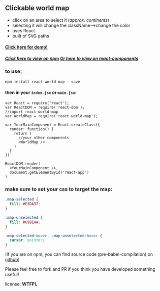 ## Clickable world map

- click on an area to select it (_approx. continents_)
- selecting it will change the className-->change the color
- uses React
- built of SVG paths

#### [Click here for demo!](https://heatherbooker.github.io/clickable-svg-map/)
##### [Click here to view on npm](https://www.npmjs.com/package/react-world-map)  [Or here to view on react-components](http://react-components.com/component/react-world-map)
### to use:
```
npm install react-world-map --save
```
#### then in your `index.jsx` or `main.jsx`:
```
var React = require('react');
var ReactDOM = require('react-dom');
//import react-world-map
var WorldMap = require('react-world-map');

var YourMainComponent = React.createClass({
  render: function() {
    return (
      //your other components
      <WorldMap />
    )
  }
})

ReactDOM.render(
  <YourMainComponent />,
  document.getElementById('react-app')
)
```
### make sure to set your css to target the map: 
```css
.map-selected {
  fill: #E3DA37;
}

.map-unselected {
  fill: #699EAA;
}

.map-selected:hover, .map-unselected:hover {
  cursor: pointer;
}
```

(If you are on npm, you can find source code (pre-babel-compilation) on [github](https://github.com/heatherbooker/clickable-svg-map))

Please feel free to fork and PR if you think you have developed something useful!

license: **WTFPL**
